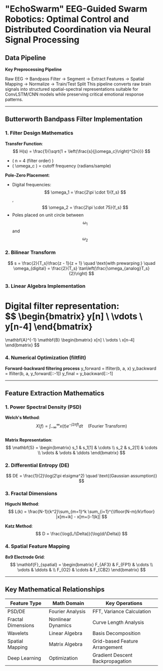 # "EchoSwarm" EEG-Guided Swarm Robotics: Optimal Control and Distributed Coordination via Neural Signal Processing

## Data Pipeline
**Key Preprocessing Pipeline**  

Raw EEG → Bandpass Filter → Segment → Extract Features → 
Spatial Mapping → Normalize → Train/Test Split
This pipeline converts raw brain signals into structured spatial-spectral representations suitable for ConvLSTM/CNN models while preserving critical emotional response patterns.

---

## Butterworth Bandpass Filter Implementation

### 1. Filter Design Mathematics
**Transfer Function**:  
$$
H(s) = \frac{1}{\sqrt{1 + \left(\frac{s}{j\omega_c}\right)^{2n}}}
$$  
- \( n = 4 (filter order) \)  
- \( \omega_c \) = cutoff frequency (radians/sample)  

**Pole-Zero Placement**:  
- Digital frequencies: $$ \omega_1 = \frac{2\pi \cdot 1}{f_s} $$, $$ \omega_2 = \frac{2\pi \cdot 75}{f_s} $$  
- Poles placed on unit circle between $$ \omega_1 $$ and $$ \omega_2 $$

### 2. Bilinear Transform
$$
s = \frac{2}{T_s}\frac{z - 1}{z + 1} \quad \text{with prewarping:} \quad \omega_{digital} = \frac{2}{T_s} \tan\left(\frac{\omega_{analog}T_s}{2}\right)
$$

### 3. Linear Algebra Implementation
Digital filter representation:  
$$
\begin{bmatrix}
y[n] \\
\vdots \\
y[n-4]
\end{bmatrix}
= 
\mathbf{A}^{-1} \mathbf{B} 
\begin{bmatrix}
x[n] \\
\vdots \\
x[n-4]
\end{bmatrix}
$$

### 4. Numerical Optimization (filtfilt)
**Forward-backward filtering process**
y_forward = lfilter(b, a, x)
y_backward = lfilter(b, a, y_forward[::-1])
y_final = y_backward[::-1]

---

## Feature Extraction Mathematics

### 1. Power Spectral Density (PSD)
**Welch's Method**:  
$$
X(f) = \int_{-\infty}^\infty x(t)e^{-j2\pi ft}dt \quad \text{(Fourier Transform)}
$$  
**Matrix Representation**:  
$$
\mathbf{S} = \begin{bmatrix}
s_1 & s_1[1] & \cdots \\
s_2 & s_2[1] & \cdots \\
\vdots & \vdots & \ddots
\end{bmatrix}
$$

### 2. Differential Entropy (DE)
$$
DE = \frac{1}{2}\log(2\pi e\sigma^2) \quad \text{(Gaussian assumption)}
$$

### 3. Fractal Dimensions
**Higuchi Method**:  
$$
L(k) = \frac{N-1}{k^2}\sum_{m=1}^k \sum_{i=1}^{\lfloor(N-m)/k\rfloor} |x[m+ik] - x[m+(i-1)k]|
$$

**Katz Method**:  
$$
D = \frac{\log(L/\Delta)}{\log(d/\Delta)}
$$

### 4. Spatial Feature Mapping
**8x9 Electrode Grid**:  
$$
\mathbf{F}_{spatial} = \begin{bmatrix}
F_{AF3} & F_{FP1} & \cdots \\
\vdots & \ddots & \\
F_{O2} & \cdots & F_{CB2}
\end{bmatrix}
$$

---

## Key Mathematical Relationships

| Feature Type         | Math Domain          | Key Operations                  |
|----------------------|----------------------|---------------------------------|
| PSD/DE               | Fourier Analysis     | FFT, Variance Calculation       |
| Fractal Dimensions   | Nonlinear Dynamics   | Curve Length Analysis           |
| Wavelets             | Linear Algebra       | Basis Decomposition             |
| Spatial Mapping      | Matrix Algebra       | Grid-based Feature Arrangement  |
| Deep Learning        | Optimization         | Gradient Descent Backpropagation|
